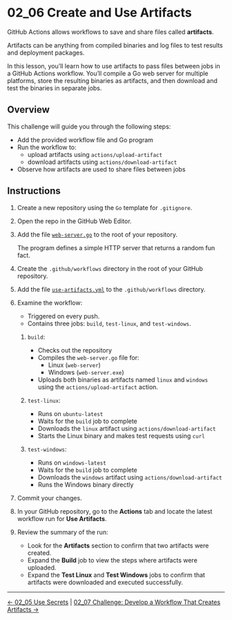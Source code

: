 # 02_06 Create and Use Artifacts

GitHub Actions allows workflows to save and share files called **artifacts**.

Artifacts can be anything from compiled binaries and log files to test results and deployment packages.

In this lesson, you’ll learn how to use artifacts to pass files between jobs in a GitHub Actions workflow. You’ll compile a Go web server for multiple platforms, store the resulting binaries as artifacts, and then download and test the binaries in separate jobs.

## Overview

This challenge will guide you through the following steps:

- Add the provided workflow file and Go program
- Run the workflow to:
  - upload artifacts using `actions/upload-artifact`
  - download artifacts using `actions/download-artifact`
- Observe how artifacts are used to share files between jobs

## Instructions

1. Create a new repository using the `Go` template for `.gitignore`.
1. Open the repo in the GitHub Web Editor.
1. Add the file [`web-server.go`](./web-server.go) to the root of your repository.

    The program defines a simple HTTP server that returns a random fun fact.

1. Create the `.github/workflows` directory in the root of your GitHub repository.
1. Add the file [`use-artifacts.yml`](./use-artifacts.yml) to the `.github/workflows` directory.
1. Examine the workflow:

    - Triggered on every push.
    - Contains three jobs: `build`, `test-linux`, and `test-windows`.

    1. `build`:

        - Checks out the repository
        - Compiles the `web-server.go` file for:
            - Linux (`web-server`)
            - Windows (`web-server.exe`)
        - Uploads both binaries as artifacts named `linux` and `windows` using the `actions/upload-artifact` action.

    1. `test-linux`:

        - Runs on `ubuntu-latest`
        - Waits for the `build` job to complete
        - Downloads the `linux` artifact using `actions/download-artifact`
        - Starts the Linux binary and makes test requests using `curl`

    1. `test-windows`:

        - Runs on `windows-latest`
        - Waits for the `build` job to complete
        - Downloads the `windows` artifact using `actions/download-artifact`
        - Runs the Windows binary directly

1. Commit your changes.
1. In your GitHub repository, go to the **Actions** tab and locate the latest workflow run for **Use Artifacts**.
1. Review the summary of the run:

   - Look for the **Artifacts** section to confirm that two artifacts were created.
   - Expand the **Build** job to view the steps where artifacts were uploaded.
   - Expand the **Test Linux** and **Test Windows** jobs to confirm that artifacts were downloaded and executed successfully.

<!-- FooterStart -->
---
[← 02_05 Use Secrets](../02_05_secrets/README.md) | [02_07 Challenge: Develop a Workflow That Creates Artifacts →](../02_07_challenge_develop_a_workflow_that_creates_artifacts/README.md)
<!-- FooterEnd -->
